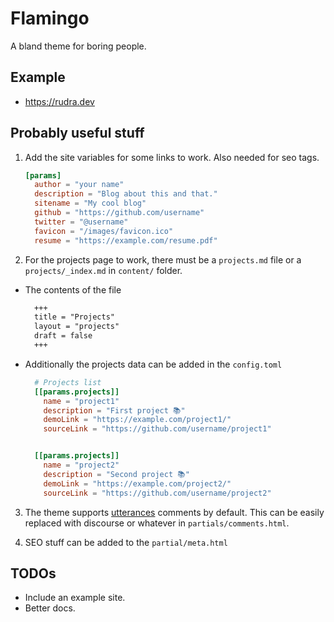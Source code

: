 # Flamingo

A bland theme for boring people.

## Example
  - https://rudra.dev

## Probably useful stuff

1. Add the site variables for some links to work. Also needed for seo tags.

    ```toml
    [params]
      author = "your name"
      description = "Blog about this and that."
      sitename = "My cool blog"
      github = "https://github.com/username"
      twitter = "@username"
      favicon = "/images/favicon.ico"
      resume = "https://example.com/resume.pdf"
    ```

2. For the projects page to work, there must be a `projects.md` file or a `projects/_index.md` in `content/` folder.
  - The contents of the file
    ```md
      +++
      title = "Projects"
      layout = "projects"
      draft = false
      +++
    ```
 - Additionally the projects data can be added in the `config.toml`
    ```toml
      # Projects list
      [[params.projects]]
        name = "project1"
        description = "First project 📚"
        demoLink = "https://example.com/project1/"
        sourceLink = "https://github.com/username/project1"


      [[params.projects]]
        name = "project2"
        description = "Second project 📚"
        demoLink = "https://example.com/project2/"
        sourceLink = "https://github.com/username/project2"
    ```

3. The theme supports [utterances](https://utteranc.es/) comments by default. This can be easily replaced with discourse or whatever in `partials/comments.html`.

4. SEO stuff can be added to the `partial/meta.html`


## TODOs
  - Include an example site.
  - Better docs.
